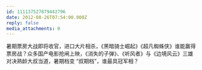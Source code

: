 ```yaml
---
id: 111137527879442796
date: 2012-08-26T07:54:00.000Z
reply: false
media_attachments: 0
---
```


暑期票房大战即将收官，进口大片相杀，《黑暗骑士崛起》《超凡蜘蛛侠》谁能赢得票房战？众多国产电影抢闸上映，《消失的子弹》、《听风者》与《边境风云》三雄对决熟龄大叔当道，暑期档变 “叔期档”，谁最具冠军相？ ​​​​

